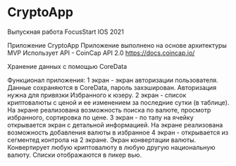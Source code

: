 # CryptoApp

Выпускная работа FocusStart IOS 2021 

Приложение CryptoApp
Приложение выполнено на основе архитектуры MVP
Использует API - CoinCap API 2.0 
https://docs.coincap.io/

Хранение данных с помощью CoreData

Функционал приложения:
1 экран - экран авторизации пользователя. Данные сохраняются в CoreData, пароль захэширован.
Авторизация нужна для привязки Избранного к юзеру.
2 экран - список криптовалюты с ценой и ее изменением за последние сутки (в таблице). 
На экране реализована возможность поиска по валюте, просмотр избранного, сортировка по цене.
3 экран - по тапу на ячейку открывается экран с детальной информацией. На экране реализована возможность добавления валюты в избранное
4 экран - открывается из сегментед контрола на 2 экране. Экран конвертации валюты. Конвертирует любую криптовалюту в любую другую национальную валюту. Списки отображаются в пикер вью.
